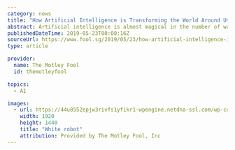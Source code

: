 ```yaml
---
category: news
title: "How Artificial Intelligence is Transforming the World Around Us"
abstract: Artificial intelligence is almost magical in the number of ways it is making our lives easier, more efficient and more effective. Here's a look at a few of them.
publishedDateTime: 2019-05-23T00:00:16Z
sourceUrl: https://www.fool.sg/2019/05/23/how-artificial-intelligence-is-transforming-the-world-around-us/
type: article

provider:
  name: The Motley Fool
  id: themotleyfool

topics:
  - AI

images:
  - url: https://44u8552epjw3rivfs1yfikr1-wpengine.netdna-ssl.com/wp-content/uploads/2014/12/robot-432453_1920.jpg
    width: 1920
    height: 1440
    title: "White robot"
    attribution: Provided by The Motley Fool, Inc
---
```


